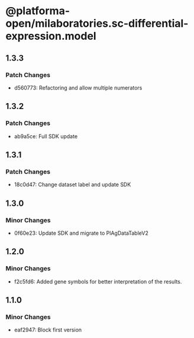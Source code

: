 # @platforma-open/milaboratories.sc-differential-expression.model

## 1.3.3

### Patch Changes

- d560773: Refactoring and allow multiple numerators

## 1.3.2

### Patch Changes

- ab9a5ce: Full SDK update

## 1.3.1

### Patch Changes

- 18c0d47: Change dataset label and update SDK

## 1.3.0

### Minor Changes

- 0f60e23: Update SDK and migrate to PlAgDataTableV2

## 1.2.0

### Minor Changes

- f2c5fd6: Added gene symbols for better interpretation of the results.

## 1.1.0

### Minor Changes

- eaf2947: Block first version
